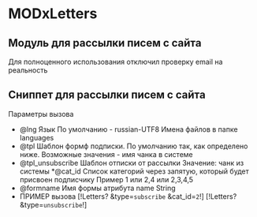 # MODxLetters
## Модуль для рассылки писем с сайта
Для полноценного использования отключил проверку email на реальность
## Сниппет для рассылки писем с сайта
Параметры вызова
 * @lng
 Язык
 По умолчанию - russian-UTF8
 Имена файлов в папке languages
 * @tpl
 Шаблон формф подписки.
 По умолчанию так, как определено ниже.
 Возможные значения - имя чанка в системе
 * @tpl_unsubscribe
 Шаблон отписки от рассылки
 Значение: чанк из системы
 *@cat_id
 Список категорий через запятую, который будет присвоен подписчику
 Пример 1 или 2,4 или 2,3,4,5
 * @formname
 Имя формы атрибута name
 String
 * ПРИМЕР вызова
 [!Letters? &type=`subscribe` &cat_id=`2`!]
 [!Letters? &type=`unsubscribe`!]

